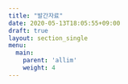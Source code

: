 ```yaml
---
title: "발간자료"
date: 2020-05-13T18:05:55+09:00
draft: true
layout: section_single
menu:
  main:
    parent: 'allim'
    weight: 4
---
```


